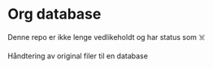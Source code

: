 # Org database 

Denne repo er ikke lenge vedlikeholdt og har status som :skull_and_crossbones:

Håndtering av original filer til en database
